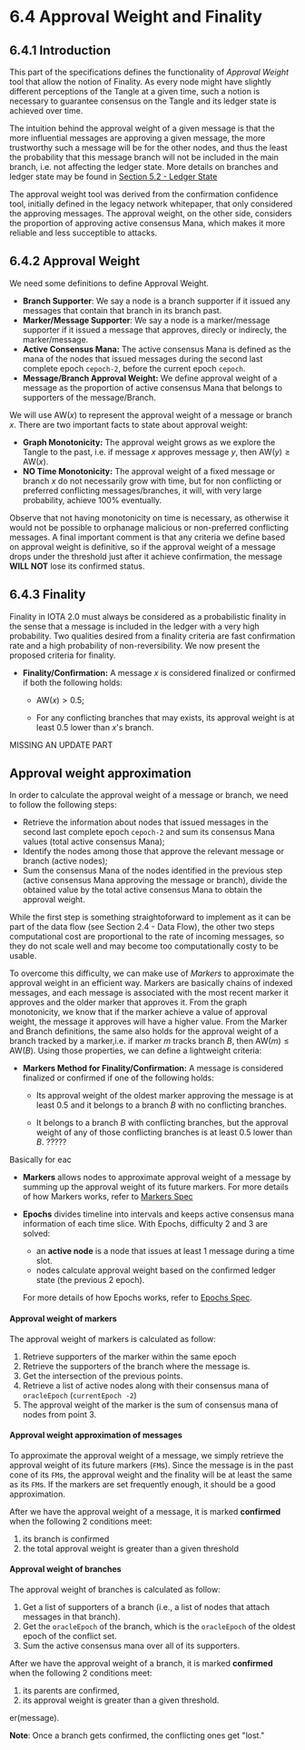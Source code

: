 # 6.4 Approval Weight and Finality

## 6.4.1 Introduction

This part of the specifications defines the functionality of *Approval Weight* tool that allow the notion of Finality.  As every node might have slightly different perceptions of the Tangle at a given time, such a notion is necessary to guarantee consensus on the Tangle and its ledger state is achieved over time. 

The intuition behind the approval weight of a given message is that the more influential messages are approving a given message, the more trustworthy such a message will be for the other nodes, and thus the least the probability that this message branch will not be included in the main branch, i.e. not affecting the ledger state. More details on branches and ledger state may be found in [Section 5.2 - Ledger State](https://github.com/iotaledger/Coordicide-Specifications/blob/main/5.2%20Ledger%20State.md)

The approval weight tool was derived from the confirmation confidence tool, initially defined in the legacy network whitepaper, that only considered the approving messages. The approval weight, on the other side,  considers the proportion of approving active consensus Mana, which makes it more reliable and less succeptible to attacks. 

## 6.4.2 Approval Weight
We need some definitions to define Approval Weight. 
- **Branch Supporter**: We say a node is a branch supporter if it issued any messages that contain that branch in its branch past.
- **Marker/Message Supporter**: We say a node is a marker/message supporter if it issued a message that approves, direcly or indirecly, the marker/message.
- **Active Consensus Mana:**  The active consensus Mana is defined as the mana of the  nodes that issued messages during the second last complete epoch `cepoch-2`, before the current epoch `cepoch`.
- **Message/Branch Approval Weight:** We define approval weight of a message as the proportion of  active consensus Mana that belongs to supporters of the message/Branch.

We will use $\text{AW}(x)$ to represent the approval weight of a message or branch $x$. There are two important facts to state about approval weight:
- **Graph Monotonicity:** The approval weight grows as we explore the Tangle to the past, i.e. if message $x$ approves message $y$, then $\text{AW}(y)\geq \text{AW}(x)$.
- **NO Time Monotonicity:** The approval weight of a fixed message or branch $x$ do not necessarily grow with time, but for non conflicting or preferred conflicting messages/branches, it will, with very large probability, achieve 100% eventually. 

Observe that not having monotonicity on time is necessary, as otherwise it would not be possible to orphanage malicious or non-preferred conflicting messages. A final important comment is that any criteria we define based on approval weight is definitive, so if the approval weight of a message drops under the threshold just after it achieve confirmation, the message **WILL NOT** lose its confirmed status. 


## 6.4.3 Finality
Finality in IOTA 2.0 must always be considered as a probabilistic finality in the sense that a message is included in the ledger with a very high probability. Two qualities desired from a finality criteria are fast confirmation rate and a high probability of non-reversibility. We now present the proposed criteria for finality. 

- **Finality/Confirmation:** A message $x$ is considered finalized or confirmed if both the following holds:

	- $\text{AW}(x)>0.5$;
 
	- For any conflicting branches that may exists, its approval weight is at least $0.5$ lower than $x$'s branch.

MISSING AN UPDATE PART



## Approval weight approximation
In order to calculate the approval weight of a message  or branch, we need to follow the following steps:
- Retrieve the information about nodes that issued messages in the second last complete epoch `cepoch-2` and sum its consensus Mana values (total active consensus Mana);
- Identify the nodes among those that approve the relevant message or branch (active nodes);
- Sum the consensus Mana of the nodes identified in the previous step (active consensus Mana approving the message or branch), divide the obtained value by the total active consensus Mana to obtain the approval weight. 

While the first step is something straightoforward to implement as it can be part of the data flow (see Section 2.4 -  Data Flow), the other two steps computational cost are proportional to the rate of incoming messages, so they do not scale well  and may become too computationally costy to be usable. 

To overcome this difficulty, we can make use of *Markers* to approximate the approval weight in an efficient way. Markers are basically chains of indexed messages, and each message is associated with the most recent marker it approves and the older marker that approves it. From the graph monotonicity, we know that if the marker achieve a value of approval weight, the message it approves will have a higher value. From the Marker and Branch definitions, the same also holds for the approval weight of a branch tracked by a marker,i.e. if marker $m$ tracks branch $B$, then $\text{AW}(m)\leq \text{AW}(B)$. Using those properties, we can define a lightweight criteria:

- **Markers Method for Finality/Confirmation:** A message is considered finalized or confirmed if one of the following holds:

	- Its approval weight of the oldest marker approving the message is at least $0.5$ and it belongs to a branch $B$ with no conflicting branches.
 
	- It belongs to a branch $B$ with conflicting branches, but the approval weight of any of those conflicting branches is at least $0.5$ lower than $B$. ?????

Basically for eac
* **Markers** allows nodes to approximate approval weight of a message by summing up the approval weight of its future markers. For more details of how Markers works, refer to [Markers Spec](http://goshimmer.docs.iota.org/specification/003-markers.html)


* **Epochs** divides timeline into intervals and keeps active consensus mana information of each time slice. With Epochs, difficulty 2 and 3 are solved:
    * an **active node** is a node that issues at least 1 message during a time slot.
    * nodes calculate approval weight based on the confirmed ledger state (the previous 2 epoch).

    For more details of how Epochs works, refer to [Epochs Spec](https://github.com/iotaledger/goshimmer/blob/docs/epochs/docs/002-epochs.md).

#### Approval weight of markers
The approval weight of markers is calculated as follow:

1. Retrieve supporters of the marker within the same epoch
2. Retrieve the supporters of the branch where the message is.
3. Get the intersection of the previous points. 
4. Retrieve a list of active nodes along with their consensus mana of `oracleEpoch` (`currentEpoch -2`)
5. The approval weight of the marker is the sum of consensus mana of nodes from point 3.

#### Approval weight approximation of messages
To approximate the approval weight of a message, we simply retrieve the approval weight of its future markers (`FM`s). Since the message is in the past cone of its `FM`s, the approval weight and the finality will be at least the same as its `FM`s. If the markers are set frequently enough, it should be a good approximation.

After we have the approval weight of a message, it is marked **confirmed** when the following 2 conditions meet:
1. its branch is confirmed
2. the total approval weight is greater than a given threshold

#### Approval weight of branches
The approval weight of branches is calculated as follow:

1. Get a list of supporters of a branch (i.e., a list of nodes that attach messages in that branch).
2. Get the `oracleEpoch` of the branch, which is the  `oracleEpoch` of the oldest epoch of the conflict set.
3. Sum the active consensus mana over all of its supporters.

After we have the approval weight of a branch, it is marked **confirmed** when the following 2 conditions meet:
1. its parents are confirmed,
2. its approval weight is greater than a given threshold.



er(message).



**Note**: Once a branch gets confirmed, the conflicting ones get "lost."

